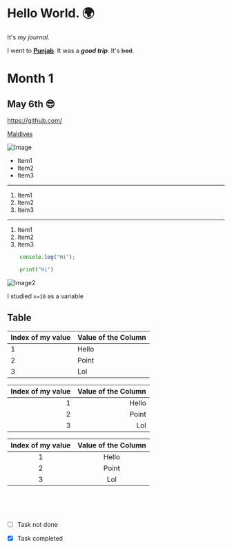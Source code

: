 # Hello World. 🌍

It's *my journal*. 

I went to [**Punjab**][1]. It was a ***good trip***. It's ~~bad~~.

# Month 1
## May 6th 😎
https://github.com/

[Maldives](https://www.bbc.com/news/world-south-asia-12651486 "Link to Maldives")

![Image](https://picsum.photos/200/300)

<!-- -,+,* can also be used-->

- Item1
- Item2
- Item3

---

1. Item1
2. Item2
3. Item3

---
<!-- OR -->
1. Item1
1. Item2
1. Item3


```js
    console.log("Hi");
```

```py
    print("Hi")
```

![Image2](<img width="536" height="354" alt="image" src="https://github.com/user-attachments/assets/0357e53a-69a1-4ffd-b3fc-a7b07d0e5d43" />
)

I studied `x=10` as a variable

## Table
|Index of my value|Value of the Column|
|--|--|
|1|Hello|
|2|Point|
|3|Lol|

|Index of my value|Value of the Column|
|--:|--:|
|1|Hello|
|2|Point|
|3|Lol|

|Index of my value|Value of the Column|
|:--:|:--:|
|1|Hello|
|2|Point|
|3|Lol|

<br/><br/><br/>
- [ ] Task not done
- [x] Task completed





<!-- Link References -->
[1]: https://www.bbc.com/news/world-south-asia-12651486

